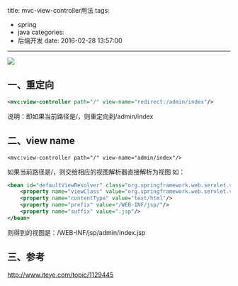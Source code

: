 title: mvc-view-controller用法
tags:
  - spring
  - java
categories:
  - 后端开发
date: 2016-02-28 13:57:00
---

<img src="/asserts/images/spring.png" class="img-logo img-center" />

## 一、重定向
``` xml
<mvc:view-controller path="/" view-name="redirect:/admin/index"/>
```
说明：即如果当前路径是/，则重定向到/admin/index


## 二、view name
```
<mvc:view-controller path="/" view-name="admin/index"/>
```
如果当前路径是/，则交给相应的视图解析器直接解析为视图
如：
``` xml
<bean id="defaultViewResolver" class="org.springframework.web.servlet.view.InternalResourceViewResolver" p:order="2">
	<property name="viewClass" value="org.springframework.web.servlet.view.JstlView"/>
	<property name="contentType" value="text/html"/>
	<property name="prefix" value="/WEB-INF/jsp/"/>
	<property name="suffix" value=".jsp"/>
</bean>
```
则得到的视图是：/WEB-INF/jsp/admin/index.jsp


## 三、参考
http://www.iteye.com/topic/1129445